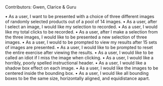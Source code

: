 Contributors: Gwen, Clarice & Guru

•    As a user, I want to be presented with a choice of three different images of randomly selected products out of a pool of 14 images.
•    As a user, after I select an image, I would like my selection to recorded.
•    As a user, I would like my total clicks to be recorded.
•    As a user, after I make a selection from the three images, I would like to be presented a new selection of three images.
•    As a user, I would to be prompted to view my results after 15 sets of images are presented.
•    As a user, I would like to be prompted to reset the entire exercise after viewing the results.
•    As a user, I would like to be called an idiot if I miss the image when clicking.
•    As a user, I would like a horribly, poorly spelled instructional header.
•    As a user, I would like a shadow box effect on each image.
•    As a user, I would like the images to be centered inside the bounding box.
•    As a user, I would like all bounding boxes to be the same size, horizontally aligned, and equidistance apart.
